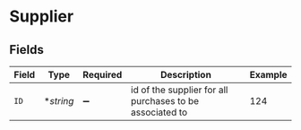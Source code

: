 # Supplier


## Fields

| Field                                                    | Type                                                     | Required                                                 | Description                                              | Example                                                  |
| -------------------------------------------------------- | -------------------------------------------------------- | -------------------------------------------------------- | -------------------------------------------------------- | -------------------------------------------------------- |
| `ID`                                                     | **string*                                                | :heavy_minus_sign:                                       | id of the supplier for all purchases to be associated to | 124                                                      |